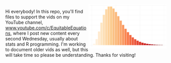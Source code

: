 <img src="rusty_logo.png" align="right" height="138" />

Hi everybody! In this repo, you'll find files to support the vids on my YouTube channel, www.youtube.com/c/EquitableEquations, where I post new content every second Wednesday, usually about stats and R programming. I'm working to document older vids as well, but this will take time so please be understanding. Thanks for visiting!

